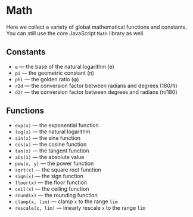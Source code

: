 # Math

Here we collect a variety of global mathematical functions and constants. You can still use the core JavaScript `Math` library as well.

## Constants

- `e` — the base of the natural logarithm (e)
- `pi` — the geometric constant (π)
- `phi` — the golden ratio (φ)
- `r2d` — the conversion factor between radians and degrees (180/π)
- `d2r` — the conversion factor between degrees and radians (π/180)

## Functions

- `exp(x)` — the exponential function
- `log(x)` — the natural logarithm
- `sin(x)` — the sine function
- `cos(x)` — the cosine function
- `tan(x)` — the tangent function
- `abs(x)` — the absolute value
- `pow(x, y)` — the power function
- `sqrt(x)` — the square root function
- `sign(x)` — the sign function
- `floor(x)` — the floor function
- `ceil(x)` — the ceiling function
- `round(x)` — the rounding function
- `clamp(x, lim)` — clamp `x` to the range `lim`
- `rescale(x, lim)` — linearly rescale `x` to the range `lim`
